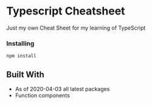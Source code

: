 # Typescript Cheatsheet

Just my own Cheat Sheet for my learning of TypeScript

### Installing

```
npm install
```

## Built With

- As of 2020-04-03 all latest packages
- Function components
